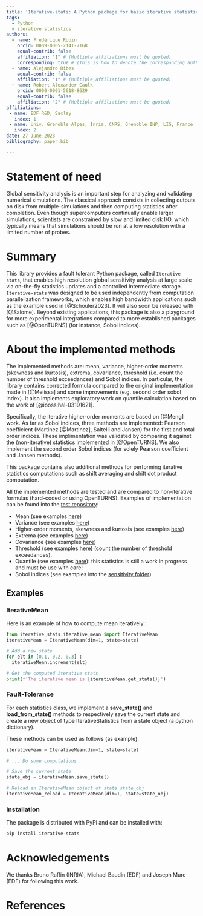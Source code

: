 ```yaml
---
title: 'Iterative-stats: A Python package for basic iterative statistics'
tags:
  - Python
  - iterative statistics
authors:
  - name: Frédérique Robin
    orcid: 0009-0005-2141-7168
    equal-contrib: false
    affiliation: "1" # (Multiple affiliations must be quoted)
    corresponding: true # (This is how to denote the corresponding author)
  - name: Alejandro Ribes
    equal-contrib: false
    affiliation: "1" # (Multiple affiliations must be quoted)
  - name: Robert Alexander Caulk
    orcid: 0000-0001-5618-8629
    equal-contrib: false
    affiliation: "2" # (Multiple affiliations must be quoted)
affiliations:
 - name: EDF R&D, Saclay
   index: 1
 - name: Univ. Grenoble Alpes, Inria, CNRS, Grenoble INP, LIG, France
   index: 2
date: 27 June 2023
bibliography: paper.bib

---
```


# Statement of need

Global sensitivity analysis is an important step for analyzing and validating numerical simulations. The classical approach consists in collecting outputs on disk from multiple-simulations and then computing statistics after completion. Even though supercomputers continually enable larger simulations, scientists are constrained by slow and limited disk I/O, which typically means that simulations should be run at a low resolution with a limited number of probes.

# Summary

This library provides a fault tolerant Python package, called `Iterative-stats`, that enables high resolution global sensitivity analysis at large scale via on-the-fly statistics updates and a controlled intermediate storage. `Iterative-stats` was designed to be used independently from computation parallelization frameworks, which enables high bandwidth applications such as the example used in [@Schouler2023]. It will also soon be released with [@Salome]. Beyond existing applications, this package is also a playground for more experimental integrations compared to more established packages such as [@OpenTURNS] (for instance, Sobol indices).


# About the implemented methods

The implemented methods are: mean, variance,  higher-order moments (skewness and kurtosis), extrema, covariance, threshold (i.e. count the number of threshold exceedances) and Sobol indices. In particular, the library contains corrected formula compared to the original implementation made in [@Melissa] and some improvements (e.g. second order sobol index). It also implements exploratory work on quantile calculation based on the work of [@iooss:hal-03191621].

Specifically, the iterative higher-order moments are based on [@Meng] work. As far as Sobol indices, three methods are implemented: Pearson coefficient (Martinez [@Martinez], Saltelli and Jansen) for the first and total order indices. These implimentation was validated by comparing it against the (non-iterative) statistics implemented in [@OpenTURNS]. We also implement the second order Sobol indices (for solely Pearson coefficient and Jansen methods).

This package contains also additional methods for performing iterative statistics computations such as shift averaging and shift dot product computation.

All the implemented methods are tested and are compared to non-iterative formulas (hard-coded or using OpenTURNS). Examples of implementation can be found into the [test repository](https://github.com/IterativeStatistics/BasicIterativeStatistics/tree/main/tests): 
- Mean (see examples [here](https://github.com/IterativeStatistics/BasicIterativeStatistics/tree/main/tests/unit/test_IterativeMean.py))
- Variance (see examples [here](https://github.com/IterativeStatistics/BasicIterativeStatistics/tree/main/tests/unit/test_IterativeVariance.py))
- Higher-order moments, skewness and kurtosis (see examples [here](https://github.com/IterativeStatistics/BasicIterativeStatistics/tree/main/tests/unit/test_IterativeMoments.py))
- Extrema (see examples [here](https://github.com/IterativeStatistics/BasicIterativeStatistics/tree/main/tests/unit/test_IterativeExtrema.py))
- Covariance (see examples [here](https://github.com/IterativeStatistics/BasicIterativeStatistics/tree/main/tests/unit/test_IterativeCovariance.py))
- Threshold (see examples [here](https://github.com/IterativeStatistics/BasicIterativeStatistics/tree/main/tests/unit/test_IterativeThreshold.py)) (count the number of threshold exceedances).
- Quantile (see examples [here](https://github.com/IterativeStatistics/BasicIterativeStatistics/tree/main/tests/unit/test_IterativeQuantile.py)): this statistics is still a work in progress and must be use with care!
- Sobol indices (see examples into the [sensitivity folder](https://github.com/IterativeStatistics/BasicIterativeStatistics/tree/main/tests/unit/sensitivity)) 

## Examples

### IterativeMean
Here is an example of how to compute mean iteratively :
```python
from iterative_stats.iterative_mean import IterativeMean
iterativeMean = IterativeMean(dim=1, state=state)

# Add a new state
for elt in [0.1, 0.2, 0.3] :
  iterativeMean.increment(elt)

# Get the computed iterative stats
print(f'The iterative mean is {iterativeMean.get_stats()}') 
```

### Fault-Tolerance 
For each statistics class, we implement a **save_state()** and **load_from_state()** methods to respectively save the current state and create a new object of type IterativeStatistics from a state object (a python dictionary).

These methods can be used as follows (as example):
```python
iterativeMean = IterativeMean(dim=1, state=state)

# ... Do some computations

# Save the current state
state_obj = iterativeMean.save_state() 

# Reload an IterativeMean object of state state_obj
iterativeMean_reload = IterativeMean(dim=1, state=state_obj)
```

### Installation

The package is distributed with PyPi and can be installed with:

```bash
pip install iterative-stats
```

# Acknowledgements

We thanks Bruno Raffin (INRIA), Michael Baudin (EDF) and Joseph Mure (EDF) for following this work.


# References
